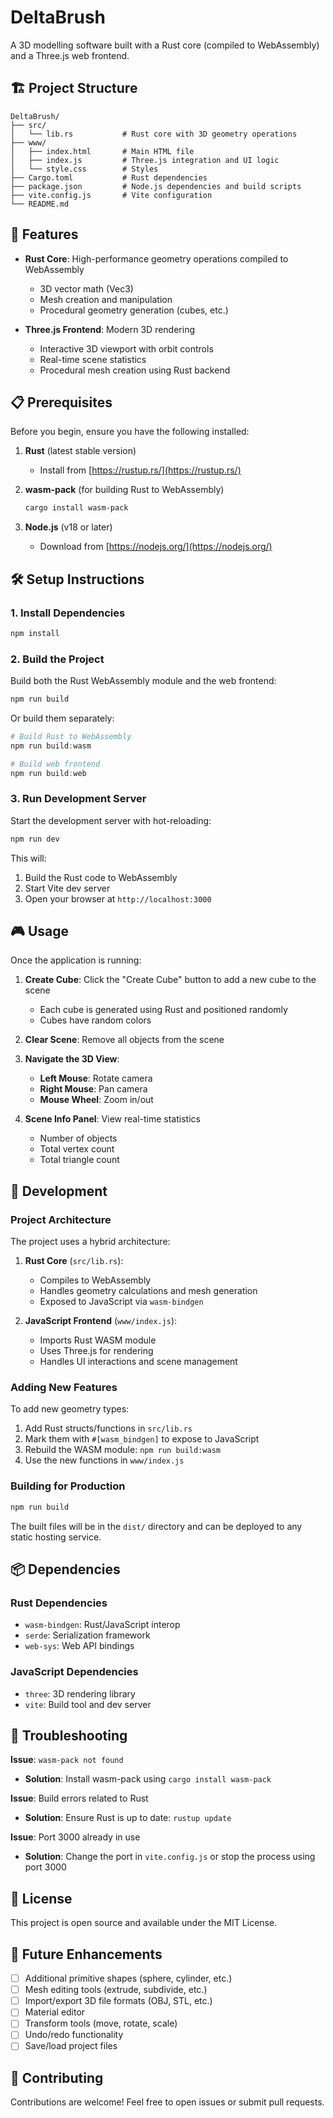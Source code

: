 # DeltaBrush

A 3D modelling software built with a Rust core (compiled to WebAssembly) and a Three.js web frontend.

## 🏗️ Project Structure

```
DeltaBrush/
├── src/
│   └── lib.rs           # Rust core with 3D geometry operations
├── www/
│   ├── index.html       # Main HTML file
│   ├── index.js         # Three.js integration and UI logic
│   └── style.css        # Styles
├── Cargo.toml           # Rust dependencies
├── package.json         # Node.js dependencies and build scripts
├── vite.config.js       # Vite configuration
└── README.md
```

## 🚀 Features

- **Rust Core**: High-performance geometry operations compiled to WebAssembly
  - 3D vector math (Vec3)
  - Mesh creation and manipulation
  - Procedural geometry generation (cubes, etc.)

- **Three.js Frontend**: Modern 3D rendering
  - Interactive 3D viewport with orbit controls
  - Real-time scene statistics
  - Procedural mesh creation using Rust backend

## 📋 Prerequisites

Before you begin, ensure you have the following installed:

1. **Rust** (latest stable version)
   - Install from [https://rustup.rs/](https://rustup.rs/)
   
2. **wasm-pack** (for building Rust to WebAssembly)
   ```powershell
   cargo install wasm-pack
   ```

3. **Node.js** (v18 or later)
   - Download from [https://nodejs.org/](https://nodejs.org/)

## 🛠️ Setup Instructions

### 1. Install Dependencies

```powershell
npm install
```

### 2. Build the Project

Build both the Rust WebAssembly module and the web frontend:

```powershell
npm run build
```

Or build them separately:

```powershell
# Build Rust to WebAssembly
npm run build:wasm

# Build web frontend
npm run build:web
```

### 3. Run Development Server

Start the development server with hot-reloading:

```powershell
npm run dev
```

This will:
1. Build the Rust code to WebAssembly
2. Start Vite dev server
3. Open your browser at `http://localhost:3000`

## 🎮 Usage

Once the application is running:

1. **Create Cube**: Click the "Create Cube" button to add a new cube to the scene
   - Each cube is generated using Rust and positioned randomly
   - Cubes have random colors

2. **Clear Scene**: Remove all objects from the scene

3. **Navigate the 3D View**:
   - **Left Mouse**: Rotate camera
   - **Right Mouse**: Pan camera
   - **Mouse Wheel**: Zoom in/out

4. **Scene Info Panel**: View real-time statistics
   - Number of objects
   - Total vertex count
   - Total triangle count

## 🔧 Development

### Project Architecture

The project uses a hybrid architecture:

1. **Rust Core** (`src/lib.rs`):
   - Compiles to WebAssembly
   - Handles geometry calculations and mesh generation
   - Exposed to JavaScript via `wasm-bindgen`

2. **JavaScript Frontend** (`www/index.js`):
   - Imports Rust WASM module
   - Uses Three.js for rendering
   - Handles UI interactions and scene management

### Adding New Features

To add new geometry types:

1. Add Rust structs/functions in `src/lib.rs`
2. Mark them with `#[wasm_bindgen]` to expose to JavaScript
3. Rebuild the WASM module: `npm run build:wasm`
4. Use the new functions in `www/index.js`

### Building for Production

```powershell
npm run build
```

The built files will be in the `dist/` directory and can be deployed to any static hosting service.

## 📦 Dependencies

### Rust Dependencies
- `wasm-bindgen`: Rust/JavaScript interop
- `serde`: Serialization framework
- `web-sys`: Web API bindings

### JavaScript Dependencies
- `three`: 3D rendering library
- `vite`: Build tool and dev server

## 🐛 Troubleshooting

**Issue**: `wasm-pack not found`
- **Solution**: Install wasm-pack using `cargo install wasm-pack`

**Issue**: Build errors related to Rust
- **Solution**: Ensure Rust is up to date: `rustup update`

**Issue**: Port 3000 already in use
- **Solution**: Change the port in `vite.config.js` or stop the process using port 3000

## 📝 License

This project is open source and available under the MIT License.

## 🚀 Future Enhancements

- [ ] Additional primitive shapes (sphere, cylinder, etc.)
- [ ] Mesh editing tools (extrude, subdivide, etc.)
- [ ] Import/export 3D file formats (OBJ, STL, etc.)
- [ ] Material editor
- [ ] Transform tools (move, rotate, scale)
- [ ] Undo/redo functionality
- [ ] Save/load project files

## 🤝 Contributing

Contributions are welcome! Feel free to open issues or submit pull requests.
